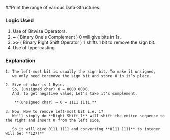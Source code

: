 ##Print the range of various Data-Structures.

###		Logic Used

1. Use of Bitwise Operators.
2. **~** ( Binary One's Complement ) 0 will give bits in 1s.
3. **>>** ( Binary Right Shift Operator ) 1 shifts 1 bit to remove the sign bit.
4. Use of type-casting.

###		Explanation

```
1. The left-most bit is usually the sign bit. To make it unsigned,
   we only need toremove the sign bit and store 0 in it’s place.
```
```
2. Size of char is 1 Byte.
   So, (unsigned char) 0 = 0000 0000.
   And, to get negative value, Let's take it's complement,
	
	**(unsigned char) ~ 0 = 1111 1111.**
```
```
3. Now, How to remove left-most bit i.e. 1?
   We'll simply do **Right Shift 1** will shift the entire sequence to the right and insert 0 from the left side,
   
   So it will give 0111 1111 and converting **0111 1111** to integer will be: **127!**
```
